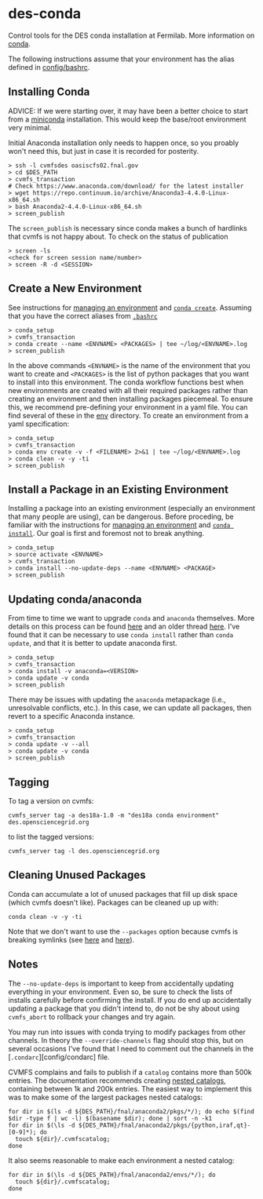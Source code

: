 # des-conda

Control tools for the DES conda installation at Fermilab. More information on [conda](https://conda.io/docs/index.html).

The following instructions assume that your environment has the alias defined in [config/bashrc](config/bashrc).

## Installing Conda

ADVICE: If we were starting over, it may have been a better choice to start from a [miniconda](https://conda.io/miniconda.html) installation. This would keep the base/root environment very minimal.

Initial Anaconda installation only needs to happen once, so you proably won't need this, but just in case it is recorded for posterity.

```
> ssh -l cvmfsdes oasiscfs02.fnal.gov
> cd $DES_PATH
> cvmfs_transaction
# Check https://www.anaconda.com/download/ for the latest installer
> wget https://repo.continuum.io/archive/Anaconda3-4.4.0-Linux-x86_64.sh
> bash Anaconda2-4.4.0-Linux-x86_64.sh
> screen_publish
```

The `screen_publish` is necessary since conda makes a bunch of hardlinks that cvmfs is not happy about. To check on the status of publication
```
> screen -ls
<check for screen session name/number>
> screen -R -d <SESSION>
```

## Create a New Environment

See instructions for [managing an environment](https://conda.io/docs/using/envs.html) and [`conda create`](https://conda.io/docs/commands/conda-create.html). Assuming that you have the correct aliases from [`.bashrc`](config/bashrc)

```
> conda_setup
> cvmfs_transaction
> conda create --name <ENVNAME> <PACKAGES> | tee ~/log/<ENVNAME>.log
> screen_publish
```

In the above commands `<ENVNAME>` is the name of the environment that you want to create and `<PACKAGES>` is the list of python packages that you want to install into this environment. The conda workflow functions best when new environments are created with all their required packages rather than creating an environment and then installing packages piecemeal. To ensure this, we recommend pre-defining your environment in a yaml file. You can find several of these in the [env](env) directory. To create an environment from a yaml specification:

```
> conda_setup
> cvmfs_transaction
> conda env create -v -f <FILENAME> 2>&1 | tee ~/log/<ENVNAME>.log
> conda clean -v -y -ti
> screen_publish
```

## Install a Package in an Existing Environment

Installing a package into an existing environment (especially an environment that many people are using), can be dangerous. Before proceding, be familiar with the instructions for [managing an environment](https://conda.io/docs/using/envs.html) and [`conda install`](https://conda.io/docs/commands/conda-install.html). Our goal is first and foremost not to break anything.

```
> conda_setup
> source activate <ENVNAME>
> cvmfs_transaction
> conda install --no-update-deps --name <ENVNAME> <PACKAGE>
> screen_publish
```

## Updating conda/anaconda

From time to time we want to upgrade `conda` and `anaconda` themselves. More details on this process can be found [here](https://docs.anaconda.com/anaconda/install/update-version/) and an older thread [here](https://github.com/ContinuumIO/anaconda-issues/issues/984). I've found that it can be necessary to use `conda install` rather than `conda update`, and that it is better to update anaconda first.
```
> conda_setup
> cvmfs_transaction
> conda install -v anaconda=<VERSION>
> conda update -v conda
> screen_publish
```

There may be issues with updating the `anaconda` metapackage (i.e., unresolvable conflicts, etc.). In this case, we can update all packages, then revert to a specific Anaconda instance.
```
> conda_setup
> cvmfs_transaction
> conda update -v --all
> conda update -v conda
> screen_publish
```

## Tagging

To tag a version on cvmfs:
```
cvmfs_server tag -a des18a-1.0 -m "des18a conda environment" des.opensciencegrid.org
```
to list the tagged versions:
```
cvmfs_server tag -l des.opensciencegrid.org
```

## Cleaning Unused Packages

Conda can accumulate a lot of unused packages that fill up disk space (which cvmfs doesn't like). Packages can be cleaned up up with:
```
conda clean -v -y -ti
```

Note that we don't want to use the `--packages` option because cvmfs is breaking symlinks (see [here](https://github.com/conda/conda/issues/3308#issuecomment-244366064) and [here](https://docs.conda.io/projects/conda/en/latest/commands/clean.html)). 

## Notes

The `--no-update-deps` is important to keep from accidentally updating everything in your environment. Even so, be sure to check the lists of installs carefully before confirming the install. If you do end up accidentally updating a package that you didn't intend to, do not be shy about using `cvmfs_abort` to rollback your changes and try again.

You may run into issues with conda trying to modify packages from other channels. In theory the `--override-channels` flag should stop this, but on several occasions I've found that I need to comment out the channels in the [`.condarc`][config/condarc] file.

CVMFS complains and fails to publish if a `catalog` contains more than 500k entries. The documentation recommends creating [nested catalogs](https://twiki.cern.ch/twiki/bin/view/CvmFS/MaintainRepositories), containing between 1k and 200k entries. The easiest way to implement this was to make some of the largest packages nested catalogs:
```
for dir in $(ls -d ${DES_PATH}/fnal/anaconda2/pkgs/*/); do echo $(find $dir -type f | wc -l) $(basename $dir); done | sort -n -k1
for dir in $(\ls -d ${DES_PATH}/fnal/anaconda2/pkgs/{python,iraf,qt}-[0-9]*); do 
  touch ${dir}/.cvmfscatalog; 
done
```
It also seems reasonable to make each environment a nested catalog:
```
for dir in $(\ls -d ${DES_PATH}/fnal/anaconda2/envs/*/); do
  touch ${dir}/.cvmfscatalog; 
done
```
